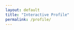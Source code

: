 ```yaml
---
layout: default
title: "Interactive Profile"
permalink: /profile/
---
```


<div id="react-profile-root"></div>

<!-- Include React assets -->
<link rel="stylesheet" href="{{ '/assets/css/react-profile.css' | relative_url }}">
<script src="{{ '/assets/js/react-profile.js' | relative_url }}"></script>
